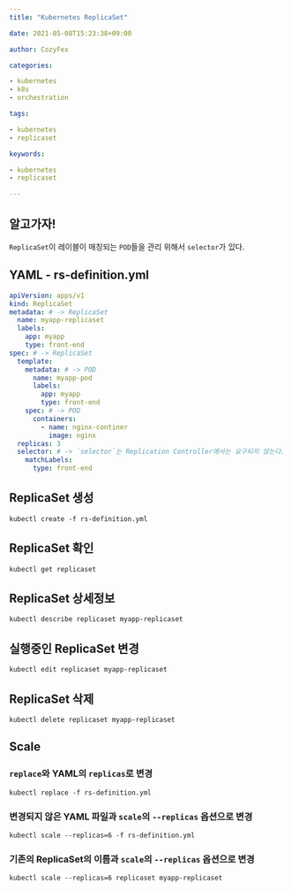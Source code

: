 ```yaml
---
title: "Kubernetes ReplicaSet"

date: 2021-05-08T15:23:38+09:00

author: CozyFex

categories:

- kubernetes
- k8s
- orchestration

tags:

- kubernetes
- replicaset

keywords:

- kubernetes
- replicaset

---
```


## 알고가자!

`ReplicaSet`이 레이블이 매칭되는 `POD`들을 관리 위해서 `selector`가 있다.

## YAML - rs-definition.yml

```yaml
apiVersion: apps/v1
kind: ReplicaSet
metadata: # -> ReplicaSet
  name: myapp-replicaset
  labels:
    app: myapp
    type: front-end
spec: # -> ReplicaSet
  template:
    metadata: # -> POD
      name: myapp-pod
      labels:
        app: myapp
        type: front-end
    spec: # -> POD
      containers:
        - name: nginx-continer
          image: nginx
  replicas: 3
  selector: # -> `selector`는 Replication Controller에서는 요구되지 않는다.
    matchLabels:
      type: front-end
```

## ReplicaSet 생성

```shell
kubectl create -f rs-definition.yml
```

## ReplicaSet 확인

```shell
kubectl get replicaset
```

## ReplicaSet 상세정보

```shell
kubectl describe replicaset myapp-replicaset
```

## 실행중인 ReplicaSet 변경

```shell
kubectl edit replicaset myapp-replicaset
```

## ReplicaSet 삭제

```shell
kubectl delete replicaset myapp-replicaset
```

## Scale

### `replace`와 YAML의 `replicas`로 변경

```shell
kubectl replace -f rs-definition.yml
```

### 변경되지 않은 YAML 파일과 `scale`의 `--replicas` 옵션으로 변경

```shell
kubectl scale --replicas=6 -f rs-definition.yml
```

### 기존의 ReplicaSet의 이름과 `scale`의 `--replicas` 옵션으로 변경

```shell
kubectl scale --replicas=6 replicaset myapp-replicaset
```
